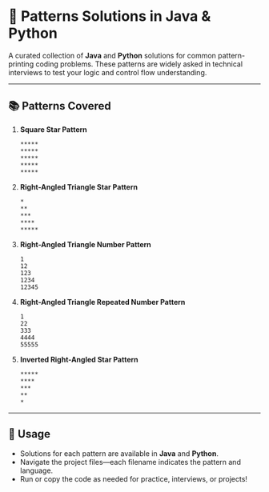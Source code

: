 # 🌟 Patterns Solutions in Java & Python

A curated collection of **Java** and **Python** solutions for common pattern-printing coding problems. These patterns are widely asked in technical interviews to test your logic and control flow understanding.

---

## 📚 Patterns Covered

1. **Square Star Pattern**
    ```
    *****
    *****
    *****
    *****
    *****
    ```

2. **Right-Angled Triangle Star Pattern**
    ```
    *
    **
    ***
    ****
    *****
    ```

3. **Right-Angled Triangle Number Pattern**
    ```
    1
    12
    123
    1234
    12345
    ```

4. **Right-Angled Triangle Repeated Number Pattern**
    ```
    1
    22
    333
    4444
    55555
    ```

5. **Inverted Right-Angled Star Pattern**
    ```
    *****
    ****
    ***
    **
    *
    ```

---

## 🚀 Usage

- Solutions for each pattern are available in **Java** and **Python**.
- Navigate the project files—each filename indicates the pattern and language.
- Run or copy the code as needed for practice, interviews, or projects!
